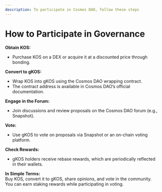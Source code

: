 ```yaml
---
description: To participate in Cosmos DAO, follow these steps
---
```


# How to Participate in Governance

**Obtain KOS:**

* Purchase KOS on a DEX or acquire it at a discounted price through bonding.



**Convert to gKOS:**

* Wrap KOS into gKOS using the Cosmos DAO wrapping contract.
* The contract address is available in Cosmos DAO’s official documentation.



**Engage in the Forum:**

* Join discussions and review proposals on the Cosmos DAO forum (e.g., Snapshot).



**Vote:**

* Use gKOS to vote on proposals via Snapshot or an on-chain voting platform.



**Check Rewards:**

* gKOS holders receive rebase rewards, which are periodically reflected in their wallets.



**In Simple Terms:**\
Buy KOS, convert it to gKOS, share opinions, and vote in the community. You can earn staking rewards while participating in voting.
